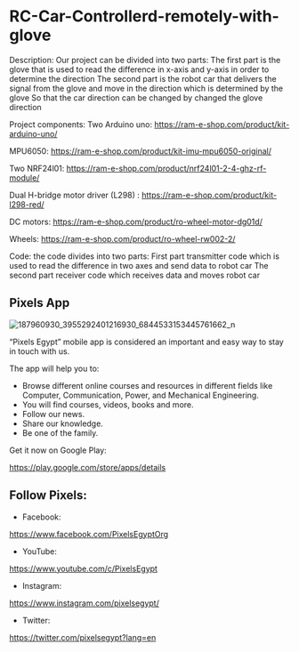 ﻿# RC-Car-Controllerd-remotely-with-glove


Description:
Our project can be divided into two parts:
The first part is the glove that is used to read the difference in x-axis and y-axis in order to determine the direction 
The second part is the robot car that delivers the signal from the glove and move in the direction which is determined by the glove 
So that the car direction can be changed by changed the glove direction 

Project components:
Two Arduino uno: https://ram-e-shop.com/product/kit-arduino-uno/ 

MPU6050: https://ram-e-shop.com/product/kit-imu-mpu6050-original/ 


Two NRF24l01: https://ram-e-shop.com/product/nrf24l01-2-4-ghz-rf-module/ 

Dual H-bridge motor driver (L298) : https://ram-e-shop.com/product/kit-l298-red/ 








DC motors: https://ram-e-shop.com/product/ro-wheel-motor-dg01d/ 

Wheels: https://ram-e-shop.com/product/ro-wheel-rw002-2/ 




Code:
the code divides into two parts: 
First part transmitter code which is used to read the difference in two axes and send data to robot car 
The second part receiver code which receives data and moves robot car 




## Pixels App 
![187960930_3955292401216930_6844533153445761662_n](https://user-images.githubusercontent.com/80456446/124113684-00392400-da6c-11eb-8779-cea0193eefb6.jpg)

“Pixels Egypt” mobile app is considered an important and easy way to stay in touch with us.

The app will help you to:

- Browse different online courses and resources in different fields like Computer, Communication, Power, and Mechanical Engineering.
- You will find courses, videos, books and more.
- Follow our news.
- Share our knowledge.
- Be one of the family.

Get it now on Google Play:

https://play.google.com/store/apps/details


## Follow Pixels:

- Facebook:

https://www.facebook.com/PixelsEgyptOrg

- YouTube:

https://www.youtube.com/c/PixelsEgypt

- Instagram:

https://www.instagram.com/pixelsegypt/

- Twitter:

https://twitter.com/pixelsegypt?lang=en

